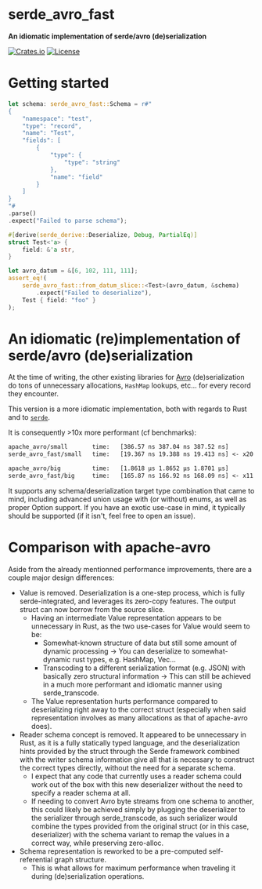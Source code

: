 # serde_avro_fast

**An idiomatic implementation of serde/avro (de)serialization**

[![Crates.io](https://img.shields.io/crates/v/serde_avro_fast.svg)](https://crates.io/crates/serde_avro_fast)
[![License](https://img.shields.io/github/license/Ten0/serde_avro_fast)](LICENSE)

# Getting started

```rust
let schema: serde_avro_fast::Schema = r#"
{
	"namespace": "test",
	"type": "record",
	"name": "Test",
	"fields": [
		{
			"type": {
				"type": "string"
			},
			"name": "field"
		}
	]
}
"#
.parse()
.expect("Failed to parse schema");

#[derive(serde_derive::Deserialize, Debug, PartialEq)]
struct Test<'a> {
	field: &'a str,
}

let avro_datum = &[6, 102, 111, 111];
assert_eq!(
	serde_avro_fast::from_datum_slice::<Test>(avro_datum, &schema)
		.expect("Failed to deserialize"),
	Test { field: "foo" }
);
```

# An idiomatic (re)implementation of serde/avro (de)serialization

At the time of writing, the other existing libraries for [Avro](https://avro.apache.org/docs/current/specification/)
(de)serialization do tons of unnecessary allocations, `HashMap` lookups,
etc... for every record they encounter.

This version is a more idiomatic implementation, both with regards to Rust
and to [`serde`](https://crates.io/crates/serde).

It is consequently >10x more performant (cf benchmarks):

```txt
apache_avro/small       time:   [386.57 ns 387.04 ns 387.52 ns]
serde_avro_fast/small   time:   [19.367 ns 19.388 ns 19.413 ns] <- x20 improvement

apache_avro/big         time:   [1.8618 µs 1.8652 µs 1.8701 µs]
serde_avro_fast/big     time:   [165.87 ns 166.92 ns 168.09 ns] <- x11 improvement
```

It supports any schema/deserialization target type combination that came to mind, including advanced union usage with (or without) enums, as well as proper Option support. If you have an exotic use-case in mind, it typically should be supported (if it isn't, feel free to open an issue).

# Comparison with apache-avro

Aside from the already mentionned performance improvements, there are a couple major design differences:

- Value is removed. Deserialization is a one-step process, which is fully serde-integrated, and leverages its zero-copy features. The output struct can now borrow from the source slice.
  - Having an intermediate Value representation appears to be unnecessary in Rust, as the two use-cases for Value would seem to be:
    - Somewhat-known structure of data but still some amount of dynamic processing -> You can deserialize to somewhat-dynamic rust types, e.g. HashMap, Vec...
    - Transcoding to a different serialization format (e.g. JSON) with basically zero structural information -> This can still be achieved in a much more performant and idiomatic manner using serde_transcode.
  - The Value representation hurts performance compared to deserializing right away to the correct struct (especially when said representation involves as many allocations as that of apache-avro does).
- Reader schema concept is removed. It appeared to be unnecessary in Rust, as it is a fully statically typed language, and the deserialization hints provided by the struct through the Serde framework combined with the writer schema information give all that is necessary to construct the correct types directly, without the need for a separate schema.
  - I expect that any code that currently uses a reader schema could work out of the box with this new deserializer without the need to specify a reader schema at all.
  - If needing to convert Avro byte streams from one schema to another, this could likely be achieved simply by plugging the deserializer to the serializer through serde_transcode, as such serializer would combine the types provided from the original struct (or in this case, deserializer) with the schema variant to remap the values in a correct way, while preserving zero-alloc.
- Schema representation is reworked to be a pre-computed self-referential graph structure.
  - This is what allows for maximum performance when traveling it during (de)serialization operations.
